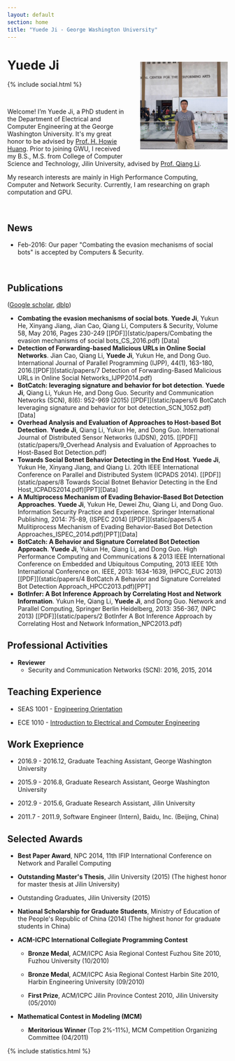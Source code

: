 ```yaml
---
layout: default
section: home
title: "Yuede Ji - George Washington University"
---
```

<img src="static/info/profile.jpg" class="img-thumbnail" width="200px" style="float:right; margin-left:30px; margin-top:35px; margin-bottom:10px;">

# Yuede Ji
{% include social.html %}

&nbsp;

Welcome! I’m Yuede Ji, a PhD student in the Department of Electrical and Computer Engineering at the George Washington University. It's my great honor to be advised by [Prof. H. Howie Huang](https://csl.seas.gwu.edu). Prior to joining GWU, I received my B.S., M.S. from College of Computer Science and Technology, Jilin University, advised by [Prof. Qiang Li](http://cs.jlu.edu.cn/?mod=teacher&act=view&id=69).

My research interests are mainly in High Performance Computing, Computer and Network Security. Currently, I am researching on graph computation and GPU.

&nbsp;

## News
  * Feb-2016:  Our paper "Combating the evasion mechanisms of social bots" is accepted by Computers & Security. 

&nbsp;

## Publications 
([Google scholar](https://scholar.google.com/citations?user=1-GjVYgAAAAJ&hl=en&oi=ao), [dblp](http://dblp.uni-trier.de/pers/hd/j/Ji:Yuede))

* **Combating the evasion mechanisms of social bots**. **Yuede Ji**, Yukun He, Xinyang Jiang, Jian Cao, Qiang Li, Computers & Security, Volume 58, May 2016, Pages 230-249 [[PDF]](static/papers/Combating the evasion mechanisms of social bots_CS_2016.pdf) [Data]
* **Detection of Forwarding-based Malicious URLs in Online Social Networks**. Jian Cao, Qiang Li, **Yuede Ji**, Yukun He, and Dong Guo. International Journal of Parallel Programming (IJPP), 44(1), 163-180, 2016.[[PDF]](static/papers/7 Detection of Forwarding-Based Malicious URLs in Online Social Networks_IJPP2014.pdf)
* **BotCatch: leveraging signature and behavior for bot detection**. **Yuede Ji**, Qiang Li, Yukun He, and Dong Guo. Security and Communication Networks (SCN), 8(6): 952-969 (2015) [[PDF]](static/papers/6 BotCatch leveraging signature and behavior for bot detection_SCN_1052.pdf)[Data]
* **Overhead Analysis and Evaluation of Approaches to Host-based Bot Detection**. **Yuede Ji**, Qiang Li, Yukun He, and Dong Guo. International Journal of Distributed Sensor Networks (IJDSN), 2015. [[PDF]](static/papers/9_Overhead Analysis and Evaluation of Approaches to Host-Based Bot Detection.pdf)      
* **Towards Social Botnet Behavior Detecting in the End Host**. **Yuede Ji**, Yukun He, Xinyang Jiang, and Qiang Li. 20th IEEE International Conference on Parallel and Distributed System (ICPADS 2014). [[PDF]](static/papers/8 Towards Social Botnet Behavior Detecting in the End Host_ICPADS2014.pdf)[PPT][Data]
* **A Multiprocess Mechanism of Evading Behavior-Based Bot Detection Approaches**. **Yuede Ji**, Yukun He, Dewei Zhu, Qiang Li, and Dong Guo. Information Security Practice and Experience. Springer International Publishing, 2014: 75-89, (ISPEC 2014) [[PDF]](static/papers/5 A Mulitiprocess Mechanism of Evading Behavior-Based Bot Detection Approaches_ISPEC_2014.pdf)[PPT][Data]
* **BotCatch: A Behavior and Signature Correlated Bot Detection Approach**. **Yuede Ji**, Yukun He, Qiang Li, and Dong Guo. High Performance Computing and Communications & 2013 IEEE International Conference on Embedded and Ubiquitous Computing, 2013 IEEE 10th International Conference on. IEEE, 2013: 1634-1639, (HPCC_EUC 2013) [[PDF]](static/papers/4 BotCatch A Behavior and Signature Correlated Bot Detection Approach_HPCC2013.pdf)[PPT]
* **BotInfer: A Bot Inference Approach by Correlating Host and Network Information**. Yukun He, Qiang Li, **Yuede Ji**, and Dong Guo. Network and Parallel Computing, Springer Berlin Heidelberg, 2013: 356-367, (NPC 2013) [[PDF]](static/papers/2 BotInfer A Bot Inference Approach by Correlating Host and Network Information_NPC2013.pdf) 

## Professional Activities

* **Reviewer** 
    * Security and Communication Networks (SCN): 2016, 2015, 2014

## Teaching Experience
* SEAS 1001 - [Engineering Orientation](https://www.seas.gwu.edu/~seas001/fall16/)

* ECE 1010 - [Introduction to Electrical and Computer Engineering](https://www.seas.gwu.edu/~ece001/)

## Work Exeprience
* 2016.9 - 2016.12, Graduate Teaching Assistant, George Washington University

* 2015.9 - 2016.8, Graduate Research Assistant, George Washington University

* 2012.9 - 2015.6, Graduate Research Assistant, Jilin University

* 2011.7 - 2011.9, Software Engineer (Intern), Baidu, Inc. (Beijing, China)

## Selected Awards
* **Best Paper Award**, NPC 2014, 11th IFIP International Conference on Network and Parallel Computing 

* **Outstanding Master's Thesis**, Jilin University (2015) (The highest honor for master thesis at Jilin University)

* Outstanding Graduates, Jilin University (2015)

* **National Scholarship for Graduate Students**, Ministry of Education of the People's Republic of China (2014) (The highest honor for graduate students in China)

* **ACM-ICPC International Collegiate Programming Contest**
    * **Bronze Medal**, ACM/ICPC Asia Regional Contest Fuzhou Site 2010, Fuzhou University (10/2010)

    * **Bronze Medal**, ACM/ICPC Asia Regional Contest Harbin Site 2010, Harbin Engineering University (09/2010)
    
    * **First Prize**, ACM/ICPC Jilin Province Contest 2010, Jilin University (05/2010)
  
* **Mathematical Contest in Modeling (MCM)**
    * **Meritorious Winner** (Top 2%-11%), MCM Competition Organizing Committee (04/2011)

{% include statistics.html %}

